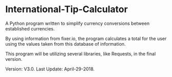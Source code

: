 # International-Tip-Calculator
A Python program written to simplify currency conversions between established currencies. 

By using information from fixer.io, the program calculates a total for the user using the values taken from this database of information.

This program will be utilizing several libraries, like Requests, in the final version.

Version: V3.0.
Last Update: April-29-2018.
